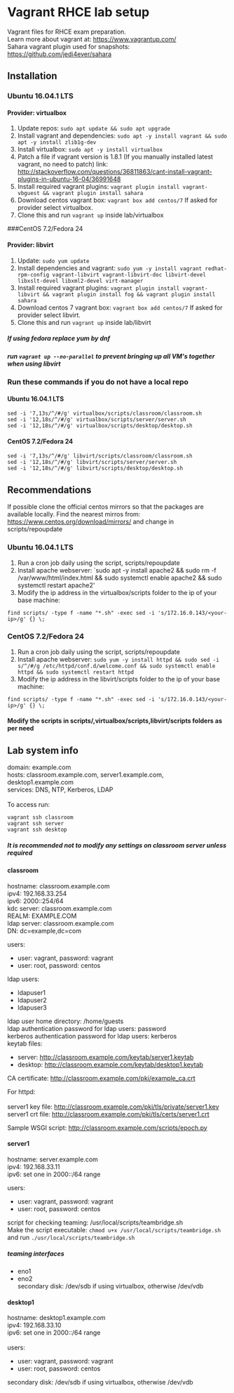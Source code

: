 # Vagrant RHCE lab setup

Vagrant files for RHCE exam preparation. <br/>
Learn more about vagrant at: https://www.vagrantup.com/ <br/>
Sahara vagrant plugin used for snapshots: https://github.com/jedi4ever/sahara


## Installation

### Ubuntu 16.04.1 LTS

#### Provider: virtualbox

1. Update repos: `sudo apt update && sudo apt upgrade`
2. Install vagrant and dependencies: `sudo apt -y install vagrant && sudo apt -y install zlib1g-dev`
3. Install virtualbox: `sudo apt -y install virtualbox`
4. Patch a file if vagrant version is 1.8.1 (If you manually installed latest vagrant, no need to patch) link: http://stackoverflow.com/questions/36811863/cant-install-vagrant-plugins-in-ubuntu-16-04/36991648
5. Install required vagrant plugins: `vagrant plugin install vagrant-vbguest && vagrant plugin install sahara`
6. Download centos vagrant box:	`vagrant box add centos/7` If asked for provider select virtualbox.
7. Clone this and run `vagrant up` inside lab/virtualbox

###CentOS 7.2/Fedora 24

#### Provider: libvirt

1. Update: `sudo yum update`
2. Install dependencies and vagrant: `sudo yum -y install vagrant redhat-rpm-config vagrant-libvirt vagrant-libvirt-doc libvirt-devel libxslt-devel libxml2-devel virt-manager`
3. Install required vagrant plugins: `vagrant plugin install vagrant-libvirt && vagrant plugin install fog && vagrant plugin install sahara`
4. Download centos 7 vagrant box: `vagrant box add centos/7` If asked for provider select libvirt.
5. Clone this and run `vagrant up` inside lab/libvirt


##### If using fedora replace yum by dnf
##### run `vagrant up --no-parallel` to prevent bringing up all VM's together when using libvirt

### Run these commands if you do not have a local repo

#### Ubuntu 16.04.1 LTS

```
sed -i '7,13s/^/#/g' virtualbox/scripts/classroom/classroom.sh
sed -i '12,18s/^/#/g' virtualbox/scripts/server/server.sh
sed -i '12,18s/^/#/g' virtualbox/scripts/desktop/desktop.sh
```

#### CentOS 7.2/Fedora 24

```
sed -i '7,13s/^/#/g' libvirt/scripts/classroom/classroom.sh
sed -i '12,18s/^/#/g' libvirt/scripts/server/server.sh
sed -i '12,18s/^/#/g' libvirt/scripts/desktop/desktop.sh
```

## Recommendations

If possible clone the official centos mirrors so that the packages are available locally. Find the nearest mirros from: https://www.centos.org/download/mirrors/ and change in scripts/repoupdate 

### Ubuntu 16.04.1 LTS

1. Run a cron job daily using the script, scripts/repoupdate 
2. Install apache webserver: `sudo apt -y install apache2 && sudo rm -f /var/www/html/index.html && sudo systemctl enable apache2 && sudo systemctl restart apache2'
3. Modify the ip address in the virtualbox/scripts folder to the ip of your base machine: 
```
find scripts/ -type f -name "*.sh" -exec sed -i 's/172.16.0.143/<your-ip>/g' {} \;
```

### CentOS 7.2/Fedora 24

1. Run a cron job daily using the script, scripts/repoupdate
2. Install apache webserver: `sudo yum -y install httpd && sudo sed -i s/^/#/g /etc/httpd/conf.d/welcome.conf && sudo systemctl enable httpd && sudo systemctl restart httpd`
3. Modify the ip address in the libvirt/scripts folder to the ip of your base machine: 
```
find scripts/ -type f -name "*.sh" -exec sed -i 's/172.16.0.143/<your-ip>/g' {} \;
```

#### Modify the scripts in scripts/,virtualbox/scripts,libvirt/scripts folders as per need

## Lab system info

domain: example.com <br/>
hosts: classroom.example.com, server1.example.com, desktop1.example.com <br/>
services: DNS, NTP, Kerberos, LDAP <br/><br/>
To access run:
```
vagrant ssh classroom
vagrant ssh server
vagrant ssh desktop
```
##### It is recommended not to modify any settings on classroom server unless required

#### classroom

hostname: classroom.example.com <br/>
ipv4: 192.168.33.254 <br/>
ipv6: 2000::254/64 <br/>
kdc server: classroom.example.com <br/>
REALM: EXAMPLE.COM <br/>
ldap server: classroom.example.com <br/>
DN: dc=example,dc=com <br>

users: <br/>
* user: vagrant, password: vagrant <br/>
* user: root, password: centos <br/>

ldap users:
* ldapuser1 <br/>
* ldapuser2 <br/>
* ldapuser3 <br/>

ldap user home directory: /home/guests <br/>
ldap authentication password for ldap users: password <br/>
kerberos authentication password for ldap users: kerberos <br/>
keytab files: <br/>

* server: http://classroom.example.com/keytab/server1.keytab <br/>
* desktop: http://classroom.example.com/keytab/desktop1.keytab <br/>

CA certificate: http://classroom.example.com/pki/example_ca.crt <br/>

For httpd: <br/><br/>
server1 key file: http://classroom.example.com/pki/tls/private/server1.key <br/>
server1 crt file: http://classroom.example.com/pki/tls/certs/server1.crt <br/>

Sample WSGI script: http://classroom.example.com/scripts/epoch.py <br/>

#### server1

hostname: server.example.com <br/>
ipv4: 192.168.33.11 <br/>
ipv6: set one in 2000::/64 range <br/>

users: <br/>
* user: vagrant, password: vagrant <br/>
* user: root, password: centos <br/>

script for checking teaming: /usr/local/scripts/teambridge.sh  <br/>
Make the script executable: `chmod u+x /usr/local/scripts/teambridge.sh` <br/>
and run `./usr/local/scripts/teambridge.sh` <br/>
##### teaming interfaces
* eno1 <br/>
* eno2 <br/>
secondary disk: /dev/sdb if using virtualbox, otherwise /dev/vdb <br/>

#### desktop1

hostname: desktop1.example.com <br/>
ipv4: 192.168.33.10 <br/>
ipv6: set one in 2000::/64 range <br/><br/>
users: <br/>

* user: vagrant, password: vagrant <br/>
* user: root, password: centos <br/>

secondary disk: /dev/sdb if using virtualbox, otherwise /dev/vdb <br/>


